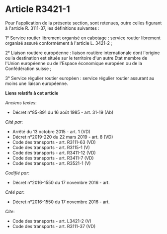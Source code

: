 # Article R3421-1

Pour l'application de la présente section, sont retenues, outre celles figurant à l'article R. 3111-37, les définitions
suivantes : 

1° Service routier librement organisé en cabotage : service routier librement organisé assuré conformément à l'article L.
3421-2 ; 

2° Liaison routière européenne : liaison routière internationale dont l'origine ou la destination est située sur le
territoire d'un autre Etat membre de l'Union européenne ou de l'Espace économique européen ou de la Confédération suisse ; 

3° Service régulier routier européen : service régulier routier assurant au moins une liaison européenne.

**Liens relatifs à cet article**

_Anciens textes_:

  - Décret n°85-891 du 16 août 1985 - art. 31-19 (Ab)

_Cité par_:

  - Arrêté du 13 octobre 2015 - art. 1 (VD)
  - Décret n°2019-220 du 22 mars 2019 - art. 8 (VD)
  - Code des transports - art. R3111-63 (VD)
  - Code des transports - art. R3115-1  (V)
  - Code des transports - art. R3411-12 (VD)
  - Code des transports - art. R3411-7 (VD)
  - Code des transports - art. R3521-1 (V)

_Codifié par_:

  - Décret n°2016-1550 du 17 novembre 2016 - art.

_Créé par_:

  - Décret n°2016-1550 du 17 novembre 2016 - art.

_Cite_:

  - Code des transports - art. L3421-2 (V)
  - Code des transports - art. R3111-37 (VD)
